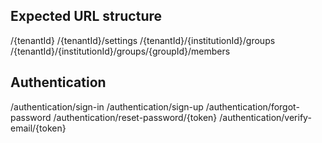 ## Expected URL structure
/{tenantId}
/{tenantId}/settings
/{tenantId}/{institutionId}/groups
/{tenantId}/{institutionId}/groups/{groupId}/members
## Authentication
/authentication/sign-in
/authentication/sign-up
/authentication/forgot-password
/authentication/reset-password/{token}
/authentication/verify-email/{token}